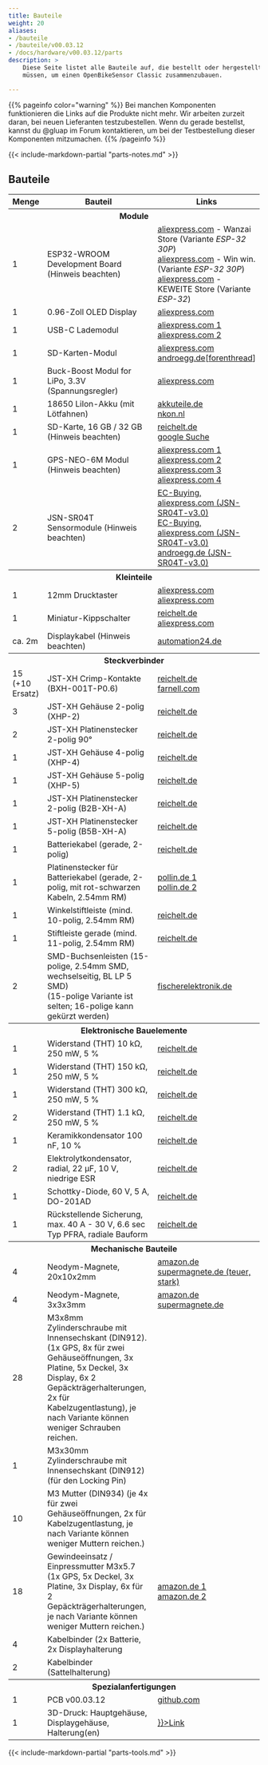 ```yaml
---
title: Bauteile
weight: 20
aliases:
- /bauteile
- /bauteile/v00.03.12
- /docs/hardware/v00.03.12/parts
description: >
    Diese Seite listet alle Bauteile auf, die bestellt oder hergestellt werden
    müssen, um einen OpenBikeSensor Classic zusammenzubauen.  

---
```



{{% pageinfo color="warning" %}}
Bei manchen Komponenten funktionieren die Links auf die Produkte nicht mehr. Wir arbeiten zurzeit daran, bei neuen Lieferanten testzubestellen. Wenn du gerade bestellst, kannst du @gluap im Forum kontaktieren, um bei der Testbestellung dieser Komponenten mitzumachen. 
{{% /pageinfo %}}

{{< include-markdown-partial "parts-notes.md" >}}

## Bauteile

<table class="table">
<thead>
<tr>
<th width="10%">Menge</th>
<th width="*">Bauteil</th>
<th width="30%">Links</th>
</tr>
</thead>
<tbody>
<tr><th colspan="3">Module</th></tr>
<tr>
  <td>1</td>
  <td>ESP32-WROOM Development Board (Hinweis beachten)</td>
  <td>
    <a href="https://www.aliexpress.com/item/1005001636295529.html">aliexpress.com</a> - Wanzai Store (Variante <i>ESP-32 30P</i>)<br>
    <a href="https://www.aliexpress.com/item/32959541446.html">aliexpress.com</a> - Win win. (Variante <i>ESP-32 30P</i>)<br>
    <a href="https://www.aliexpress.com/item/1005001929935550.html">aliexpress.com</a> - KEWEITE Store (Variante <i>ESP-32</i>)<br>
  </td>
</tr>
<tr>
  <td>1</td>
  <td>0.96-Zoll OLED Display</td>
  <td>
    <a href="https://www.aliexpress.com/item/32896971385.html">aliexpress.com</a>
  </td>
</tr>
<tr>
  <td>1</td>
  <td>USB-C Lademodul</td>
  <td>
    <a href="https://de.aliexpress.com/item/4000126454159.html">aliexpress.com 1</a>
    <br/>
    <a href="https://de.aliexpress.com/item/1005001859371001.html">aliexpress.com 2</a>
  </td>
</tr>
<tr>
  <td>1</td>
  <td>SD-Karten-Modul</td>
  <td>
    <a href="https://de.aliexpress.com/item/32865801075.html">aliexpress.com</a>
    <a href="https://www.androegg.de/shop/esp8266-stm-32-arduino-spi-kartenleser-33v/">androegg.de</a>[<a href="https://forum.openbikesensor.org/t/erfahrungen-mit-bauteilen-von-anderen-haendlern-lieferanten/1301/8?u=gluap">forenthread</a>]
  </td>
</tr>
<tr>
  <td>1</td>
  <td>Buck-Boost Modul for LiPo, 3.3V (Spannungsregler)</td>
  <td>
    <a href="https://de.aliexpress.com/item/32892547111.html">aliexpress.com</a>
  </td>
</tr>
<tr>
  <td>1</td>
  <td>18650 LiIon-Akku (mit Lötfahnen)</td>
  <td>
    <a href="https://www.akkuteile.de/lithium-ionen-akkus/18650/samsung/samsung-inr18650-29e-2900mah-3-7v-lithium-akku-loetfahne-u_1006211_1652">akkuteile.de</a>
    <br/>
    <a href="https://www.nkon.nl/catalogsearch/result/?q=INR18650-29E">nkon.nl</a>
  </td>
</tr>
<tr>
  <td>1</td>
  <td>SD-Karte, 16 GB / 32 GB (Hinweis beachten)</td>
  <td>
    <a href="https://www.reichelt.de/microsdhc-speicherkarte-32gb-sandisk-ultra-sdsqua4032ggn6ma-p297179.html">reichelt.de</a>
    <br/>
    <a href="https://www.google.com/search?q=sandisk+ultra+16gb&tbm=shop">google Suche</a> 
  </td>
</tr>
<tr>
  <td>1</td>
  <td>GPS-NEO-6M Modul (Hinweis beachten)</td>
  <td>
    <a href="https://de.aliexpress.com/item/1005001621909155.html">aliexpress.com 1</a>
    <br/>
    <a href="https://de.aliexpress.com/item/1005001825455846.html">aliexpress.com 2</a>
    <br/>
    <a href="https://de.aliexpress.com/item/32582974860.html">aliexpress.com 3</a>
    <br/> 
    <a href="https://de.aliexpress.com/item/4000781171314.html">aliexpress.com 4</a>
  </td>
</tr>
<tr>
  <td>2</td>
  <td>JSN-SR04T Sensormodule (Hinweis beachten)</td>

  <td>
    <a href="https://de.aliexpress.com/item/4000057298353.html">EC-Buying, aliexpress.com (JSN-SR04T-v3.0)</a>
    <br/>
    <a href="https://de.aliexpress.com/item/32863960886.html">EC-Buying, aliexpress.com (JSN-SR04T-v3.0)</a>
    <br/>
    <a href="https://www.androegg.de/shop/jsn-sr04t-ver-2-ttl-ultraschall-distanz-naeherungs-sensor-set">androegg.de (JSN-SR04T-v3.0)</a>
  </td>

</tr>

<tr><th colspan="3">Kleinteile</th></tr>
<tr>
  <td>1</td>
  <td>12mm Drucktaster</td>
  <td>
    <a href="https://www.aliexpress.com/item/4000295670163.html">aliexpress.com</a>
    <a href="https://de.aliexpress.com/item/32672509409.html">aliexpress.com</a>
  </td>
</tr>
<tr>
  <td>1</td>
  <td>Miniatur-Kippschalter</td>
  <td>
    <a href="https://www.reichelt.de/de/de/miniatur-kippschalter-ein-ein-3-a-250-v-goobay-10020-p285987.html">reichelt.de</a>
    <br/>
    <a href="https://de.aliexpress.com/item/32917875732.html">aliexpress.com</a>
  </td>
</tr>
<tr>
  <td>ca. 2m</td>
  <td>Displaykabel (Hinweis beachten)</td>
  <td>
    <a href="https://www.automation24.de/pur-sensorleitung-lapp-unitronic-sensor-lify11y-5x0-25-bk-7038862">automation24.de</a>
  </td>
</tr>

<tr><th colspan="3">Steckverbinder</th></tr>
<tr>
  <td>15 (+10 Ersatz) </td>
  <td>JST-XH Crimp-Kontakte (BXH-001T-P0.6)</td>
  <td>
    <a href="https://www.reichelt.de/jst-crimpkontakt-buchse-xh-jst-xh-ckb-p185091.html">reichelt.de</a>
    <br/>
    <a href="https://de.farnell.com/en-DE/jst-japan-solderless-terminals/bxh-001t-p0-6/crimp-terminal-xh-28-22awg/dp/1516301?ost=bxh-001t-p0-6">farnell.com</a></td>
</tr>
<tr>
  <td>3</td>
  <td>JST-XH Gehäuse 2-polig (XHP-2)</td>
  <td>
    <a href="https://www.reichelt.de/jst-buchsengehaeuse-1x2-polig-xh-jst-xh2p-bu-p185085.html">reichelt.de</a>
  </td>
</tr>
<tr>
  <td>2</td>
  <td>JST-XH Platinenstecker 2-polig 90°</td>
  <td>
    <a href="https://www.reichelt.de/jst-stiftleiste-90-1x2-polig-xh-jst-xh2p-st90-p185079.html">reichelt.de</a>
  </td>
</tr>
<tr>
  <td>1</td>
  <td>JST-XH Gehäuse 4-polig (XHP-4)</td>
  <td>
    <a href="https://www.reichelt.de/jst-buchsengehaeuse-1x4-polig-xh-jst-xh4p-bu-p185087.html">reichelt.de</a>
  </td>
</tr>
<tr>
  <td>1</td>
  <td>JST-XH Gehäuse 5-polig (XHP-5)</td>
  <td>
    <a href="https://www.reichelt.de/jst-buchsengehaeuse-1x5-polig-xh-jst-xh5p-bu-p185088.html">reichelt.de</a>
  </td>
</tr>
<tr>
  <td>1</td>
  <td>JST-XH Platinenstecker 2-polig (B2B-XH-A)</td>
  <td>
    <a href="https://www.reichelt.de/jst-stiftleiste-gerade-1x2-polig-xh-jst-xh2p-st-p185073.html">reichelt.de</a>
  </td>
</tr>
<tr>
  <td>1</td>
  <td>JST-XH Platinenstecker 5-polig (B5B-XH-A)</td>
  <td>
    <a href="https://www.reichelt.de/jst-stiftleiste-gerade-1x5-polig-xh-jst-xh5p-st-p185076.html">reichelt.de</a>
  </td>
</tr>
<tr>
  <td>1</td>
  <td>Batteriekabel (gerade, 2-polig)</td>
  <td>
    <a href="https://www.reichelt.de/platinensteckverbinder-gerade-weiss-2-polig-ps-25-2g-ws-p14825.html">reichelt.de</a>
  </td>
</tr>
<tr>
  <td>1</td>
  <td>Platinenstecker für Batteriekabel (gerade, 2-polig, mit rot-schwarzen Kabeln, 2.54mm RM)</td>
  <td>
    <a href="https://www.pollin.de/p/buchsenleiste-serie-ps-451471">pollin.de 1</a>
    <br/>
    <a href="https://www.pollin.de/p/stiftleiste-serie-ps-451478">pollin.de 2</a>
  </td>
</tr>
<tr>
  <td>1</td>
  <td>Winkelstiftleiste (mind. 10-polig, 2.54mm RM)</td>
  <td>
    <a href="https://www.reichelt.de/de/de/36pol-stiftleiste-gewinkelt-rm-2-54-sl-1x36w-2-54-p19505.html">reichelt.de</a>
  </td>
</tr>
<tr>
  <td>1</td>
  <td>Stiftleiste gerade (mind. 11-polig, 2.54mm RM)</td>
  <td>
    <a href="https://www.reichelt.de/de/de/40pol-stiftleiste-gerade-rm-2-54-sl-1x40g-2-54-p19506.html">reichelt.de</a>
  </td>
</tr>
<tr>
  <td>2</td>
  <td>SMD-Buchsenleisten (15-polige, 2.54mm SMD, wechselseitig, BL LP 5 SMD)<br/> (15-polige Variante ist selten; 16-polige kann gekürzt werden)</td>
  <td>
    <a href="https://www.fischerelektronik.de/web_fischer/de_DE/$catalogue/fischerData/PR/BL_LP5SMD_/datasheet.xhtml?branch=Steckverbinder">fischerelektronik.de</a>
  </td>
</tr>

<tr><th colspan="3">Elektronische Bauelemente</th></tr>
<tr>
  <td>1</td>
  <td>Widerstand (THT) 10 kΩ, 250 mW, 5 %</td>
  <td>
    <a href="https://www.reichelt.de/widerstand-kohleschicht-10-kohm-0207-250-mw-5--1-4w-10k-p1338.html">reichelt.de</a>
  </td>
</tr>
<tr>
  <td>1</td>
  <td>Widerstand (THT) 150 kΩ, 250 mW, 5 %</td>
  <td>
    <a href="https://www.reichelt.de/widerstand-kohleschicht-150-kohm-0207-250-mw-5--1-4w-150k-p1355.html">reichelt.de</a>
  </td>
</tr>
<tr>
  <td>1</td>
  <td>Widerstand (THT) 300 kΩ, 250 mW, 5 %</td>
  <td>
    <a href="https://www.reichelt.de/widerstand-kohleschicht-300-kohm-0207-250-mw-5--1-4w-300k-p1407.html">reichelt.de</a>
  </td>
</tr>
<tr>
  <td>2</td>
  <td>Widerstand (THT) 1.1 kΩ, 250 mW, 5 %</td>
  <td>
    <a href="https://www.reichelt.de/widerstand-kohleschicht-1-1-kohm-0207-250-mw-5--1-4w-1-1k-p1318.html?&trstct=pos_0&nbc=1">reichelt.de</a>
  </td>
</tr>
<tr>
  <td>1</td>
  <td>Keramikkondensator 100 nF, 10 %</td>
  <td>
    <a href="https://www.reichelt.de/vielschicht-keramikkondensator-100n-10--x7r-2-5-100n-p22853.html">reichelt.de</a>
  </td>
</tr>
<tr>
  <td>2</td>
  <td>Elektrolytkondensator, radial, 22 µF, 10 V, niedrige ESR</td>
  <td>
    <a href="https://www.reichelt.de/elko-radial-22-uf-10-v-1000-h-low-esr-aec-q200-rad-fc-22-10-p84587.html">reichelt.de</a>
  </td>
</tr>
<tr>
  <td>1</td>
  <td>Schottky-Diode, 60 V, 5 A, DO-201AD</td>
  <td>
    <a href="https://www.reichelt.de/schottkydiode-60-v-5-a-do-201ad-sb-560-p16081.html">reichelt.de</a>
  </td>
</tr>
<tr>
  <td>1</td>
  <td>Rückstellende Sicherung, max. 40 A - 30 V, 6.6 sec<br>Typ PFRA, radiale Bauform</td>
  <td>
    <a href="https://www.reichelt.de/rueckstellende-sicherungen-max-40a-30v-6-6s-pfra-110-p35211.html">reichelt.de</a>
  </td>
</tr>


<tr><th colspan="3">Mechanische Bauteile</th></tr>
<tr>
  <td>4</td>
  <td>Neodym-Magnete, 20x10x2mm</td>
  <td>
    <a href="https://www.amazon.de/dp/B085CBZTQJ">amazon.de</a>
    <a href="https://www.supermagnete.de/quadermagnete-neodym/quadermagnet-20mm-10mm-2mm_Q-20-10-02-N">supermagnete.de (teuer, stark)</a>
  </td>
</tr>
<tr>
  <td>4</td>
  <td>Neodym-Magnete, 3x3x3mm</td>
  <td>
    <a href="https://www.amazon.de/dp/B079KDYBZ8">amazon.de</a>
    <a href="https://www.supermagnete.de/wuerfelmagnete-neodym/wuerfelmagnet-3mm_W-03-N">supermagnete.de</a>
  </td>
</tr>
<tr>
  <td>28</td>
  <td>M3x8mm Zylinderschraube mit Innensechskant (DIN912). (1x GPS, 8x für zwei Gehäuseöffnungen, 3x Platine, 5x Deckel, 3x Display, 6x 2 Gepäckträgerhalterungen, 2x für Kabelzugentlastung), je nach Variante können weniger Schrauben reichen.</td>
  <td></td>
</tr>
<tr>
  <td>1</td>
  <td>M3x30mm Zylinderschraube mit Innensechskant (DIN912) (für den Locking Pin)</td>
  <td></td>
</tr>
<tr>
  <td>10</td>
  <td>M3 Mutter (DIN934) (je 4x für zwei Gehäuseöffnungen, 2x für Kabelzugentlastung, je nach Variante können weniger Muttern reichen.)</td>
  <td></td>
</tr>
<tr>
  <td>18</td>
  <td>Gewindeeinsatz / Einpressmutter M3x5.7 (1x GPS, 5x Deckel, 3x Platine, 3x Display, 6x für 2 Gepäckträgerhalterungen, je nach Variante können weniger Muttern reichen.)</td>
  <td>
    <a href="https://www.amazon.de/dp/B08BCRZZS3">amazon.de 1</a>
    <br/>
    <a href="https://turmberg3d.de/products/gewindeeinsatze-fur-kunststoffteile?variant=39376894066883">amazon.de 2</a>
  </td>
</tr>
<tr>
  <td>4</td>
  <td>Kabelbinder (2x Batterie, 2x Displayhalterung</td>
  <td>
  </td>
</tr>
<tr>
  <td>2</td>
  <td>Kabelbinder (Sattelhalterung)</td>
  <td></td>
</tr>




<tr><th colspan="3">Spezialanfertigungen</th></tr>
<tr>
  <td>1</td>
  <td>PCB v00.03.12</td>
  <td>
    <a href="https://github.com/openbikesensor/OpenBikeSensor_PCB_Board/tree/merged/OpenBikeSensor03">github.com</a>
  </td>
</tr>
<tr>
  <td>1</td>
  <td>3D-Druck: Hauptgehäuse, Displaygehäuse, Halterung(en)</td>
  <td>
    <a href={{< relref "docs/classic/case" >}}>Link</a>
  </td>
</tr>

</tbody>
</table>


{{< include-markdown-partial "parts-tools.md" >}}
